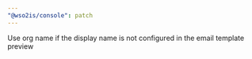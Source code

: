 ```yaml
---
"@wso2is/console": patch
---
```


Use org name if the display name is not configured in the email template preview
